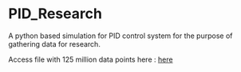 # PID_Research
A python based simulation for PID control system for the purpose of gathering data for research.

Access file with 125 million data points here : <a href = "https://huggingface.co/datasets/japaneil/PID_Simulation_Results"> here </a>
